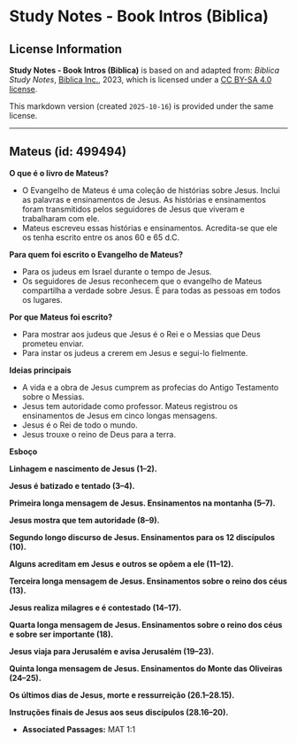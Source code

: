 # Study Notes - Book Intros (Biblica)

## License Information

**Study Notes - Book Intros (Biblica)** is based on and adapted from: _Biblica Study Notes_, [Biblica Inc.](https://www.biblica.com/), 2023, which is licensed under a [CC BY-SA 4.0 license](https://creativecommons.org/licenses/by-sa/4.0/legalcode.en).

This markdown version (created `2025-10-16`) is provided under the same license.



--------------------------------

## Mateus (id: 499494)

**O que é o livro de Mateus?**

* O Evangelho de Mateus é uma coleção de histórias sobre Jesus. Inclui as palavras e ensinamentos de Jesus. As histórias e ensinamentos foram transmitidos pelos seguidores de Jesus que viveram e trabalharam com ele.
* Mateus escreveu essas histórias e ensinamentos. Acredita\-se que ele os tenha escrito entre os anos 60 e 65 d.C.

**Para quem foi escrito o Evangelho de Mateus?**

* Para os judeus em Israel durante o tempo de Jesus.
* Os seguidores de Jesus reconhecem que o evangelho de Mateus compartilha a verdade sobre Jesus. É para todas as pessoas em todos os lugares.

**Por que Mateus foi escrito?**

* Para mostrar aos judeus que Jesus é o Rei e o Messias que Deus prometeu enviar.
* Para instar os judeus a crerem em Jesus e segui\-lo fielmente.

**Ideias principais**

* A vida e a obra de Jesus cumprem as profecias do Antigo Testamento sobre o Messias.
* Jesus tem autoridade como professor. Mateus registrou os ensinamentos de Jesus em cinco longas mensagens.
* Jesus é o Rei de todo o mundo.
* Jesus trouxe o reino de Deus para a terra.

**Esboço**

**Linhagem e nascimento de Jesus (1–2\).**

**Jesus é batizado e tentado (3–4\).**

**Primeira longa mensagem de Jesus. Ensinamentos na montanha (5–7\).**

**Jesus mostra que tem autoridade (8–9\).**

**Segundo longo discurso de Jesus. Ensinamentos para os 12 discípulos (10\).**

**Alguns acreditam em Jesus e outros se opõem a ele (11–12\).**

**Terceira longa mensagem de Jesus. Ensinamentos sobre o reino dos céus (13\).**

**Jesus realiza milagres e é contestado (14–17\).**

**Quarta longa mensagem de Jesus. Ensinamentos sobre o reino dos céus e sobre ser importante (18\).**

**Jesus viaja para Jerusalém e avisa Jerusalém (19–23\).**

**Quinta longa mensagem de Jesus. Ensinamentos do Monte das Oliveiras (24–25\).**

**Os últimos dias de Jesus, morte e ressurreição (26\.1–28\.15\).**

**Instruções finais de Jesus aos seus discípulos (28\.16–20\).**

* **Associated Passages:** MAT 1:1

